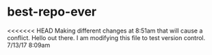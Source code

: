 # best-repo-ever
<<<<<<< HEAD
Making different changes at 8:51am that will cause a conflict.
Hello out there. I am modifying this file to test version control. 7/13/17 8:09am
